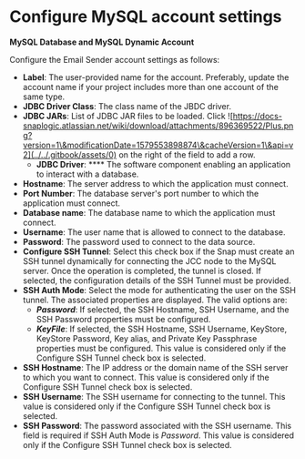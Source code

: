 # Configure MySQL account settings

**MySQL Database and MySQL Dynamic Account**

Configure the Email Sender account settings as follows:

* **Label**: The user-provided name for the account. Preferably, update the account name if your project includes more than one account of the same type.
* **JDBC Driver Class**: The class name of the JBDC driver.&#x20;
* **JDBC JARs**: List of JDBC JAR files to be loaded. Click ![https://docs-snaplogic.atlassian.net/wiki/download/attachments/896369522/Plus.png?version=1\&modificationDate=1579553898874\&cacheVersion=1\&api=v2](../../.gitbook/assets/0) on the right of the field to add a row.
  * **JDBC Driver**: **** The software component enabling an application to interact with a database.
* **Hostname**: The server address to which the application must connect.
* **Port Number**: The database server's port number to which the application must connect.
* **Database name**: The database name to which the application must connect.
* **Username**: The user name that is allowed to connect to the database.
* **Password**: The password used to connect to the data source.&#x20;
* **Configure SSH Tunnel**: Select this check box if the Snap must create an SSH tunnel dynamically for connecting the JCC node to the MySQL server. Once the operation is completed, the tunnel is closed. If selected, the configuration details of the SSH Tunnel must be provided.
* **SSH Auth Mode**: Select the mode for authenticating the user on the SSH tunnel. The associated properties are displayed. The valid options are:
  * _**Password**_: If selected, the SSH Hostname, SSH Username, and the SSH Password properties must be configured.
  * _**KeyFile**_: If selected, the SSH Hostname, SSH Username, KeyStore, KeyStore Password, Key alias, and Private Key Passphrase properties must be configured. This value is considered only if the Configure SSH Tunnel check box is selected.
* **SSH Hostname**: The IP address or the domain name of the SSH server to which you want to connect. This value is considered only if the Configure SSH Tunnel check box is selected.
* **SSH Username**: The SSH username for connecting to the tunnel. This value is considered only if the Configure SSH Tunnel check box is selected.
* **SSH Password**: The password associated with the SSH username. This field is required if SSH Auth Mode is _Password_. This value is considered only if the Configure SSH Tunnel check box is selected.
